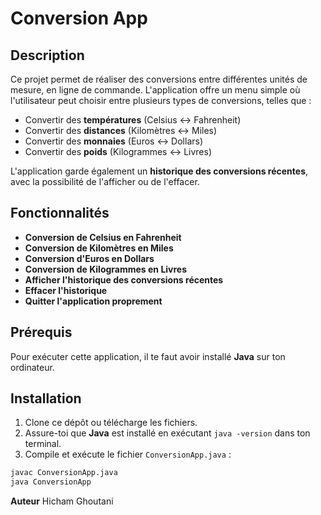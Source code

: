 # Conversion App

## Description

Ce projet permet de réaliser des conversions entre différentes unités de mesure, en ligne de commande. L'application offre un menu simple où l'utilisateur peut choisir entre plusieurs types de conversions, telles que :

- Convertir des **températures** (Celsius ↔ Fahrenheit)
- Convertir des **distances** (Kilomètres ↔ Miles)
- Convertir des **monnaies** (Euros ↔ Dollars)
- Convertir des **poids** (Kilogrammes ↔ Livres)

L'application garde également un **historique des conversions récentes**, avec la possibilité de l'afficher ou de l'effacer.

## Fonctionnalités

- **Conversion de Celsius en Fahrenheit**
- **Conversion de Kilomètres en Miles**
- **Conversion d'Euros en Dollars**
- **Conversion de Kilogrammes en Livres**
- **Afficher l'historique des conversions récentes**
- **Effacer l'historique**
- **Quitter l'application proprement**

## Prérequis

Pour exécuter cette application, il te faut avoir installé **Java** sur ton ordinateur.

## Installation

1. Clone ce dépôt ou télécharge les fichiers.
2. Assure-toi que **Java** est installé en exécutant `java -version` dans ton terminal.
3. Compile et exécute le fichier `ConversionApp.java` :

```bash
javac ConversionApp.java
java ConversionApp
```

**Auteur**
Hicham Ghoutani
